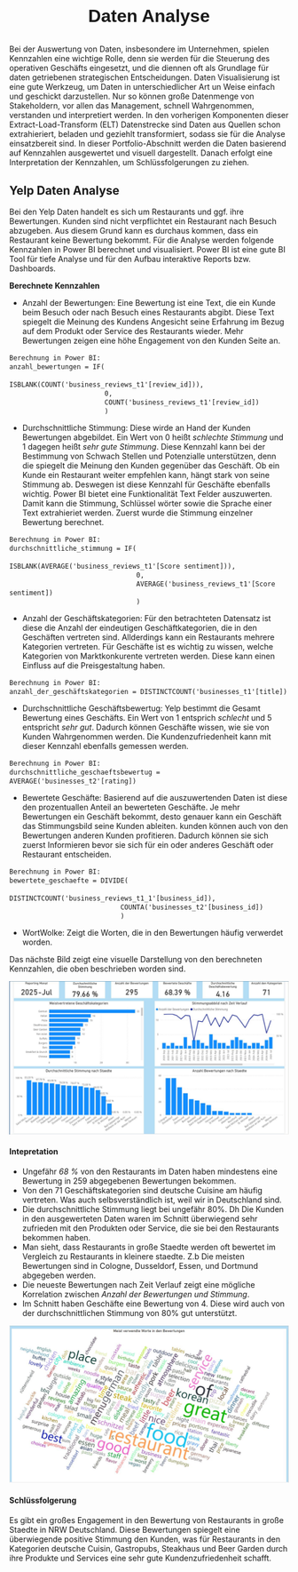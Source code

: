 <link rel="stylesheet" href="background.css">

<h1>
<p style="font-family: Arial, sans-serif; text-align: center; font-size: 2rem"><b>Daten Analyse</b></p>
</h1>

Bei der Auswertung von Daten, insbesondere im Unternehmen, spielen Kennzahlen eine wichtige Rolle, denn sie werden für die Steuerung des operativen Geschäfts eingesetzt, und die diennen oft als Grundlage für daten getriebenen strategischen Entscheidungen. Daten Visualisierung ist eine gute Werkzeug, um Daten in unterschiedlicher Art un Weise einfach und geschickt darzustellen. Nur so können große Datenmenge von Stakeholdern, vor allen das Management, schnell Wahrgenommen, verstanden und interpretiert werden. In den vorherigen Komponenten dieser Extract-Load-Transform (ELT) Datenstrecke sind Daten aus Quellen schon extrahieriert, beladen und geziehlt transformiert, sodass sie für die Analyse einsatzbereit sind. In dieser Portfolio-Abschnitt werden die Daten basierend auf Kennzahlen ausgewertet und visuell dargestellt. Danach erfolgt eine Interpretation der Kennzahlen, um Schlüssfolgerungen zu ziehen. 

## Yelp Daten Analyse

Bei den Yelp Daten handelt es sich um Restaurants und ggf. ihre Bewertungen. Kunden sind nicht verpflichtet ein Restaurant nach Besuch abzugeben. Aus diesem Grund kann es durchaus kommen, dass ein Restaurant keine Bewertung bekommt. Für die Analyse werden folgende Kennzahlen in Power BI berechnet und visualisiert. Power BI ist eine gute BI Tool für tiefe Analyse und für den Aufbau interaktive Reports bzw. Dashboards.

**Berechnete Kennzahlen**

+ Anzahl der Bewertungen: Eine Bewertung ist eine Text, die ein Kunde beim Besuch oder nach Besuch eines Restaurants abgibt. Diese Text spiegelt die Meinung des Kundens Angesicht seine Erfahrung im Bezug auf dem Produkt oder Service des Restaurants wieder. Mehr Bewertungen zeigen eine höhe Engagement von den Kunden Seite an. 

```
Berechnung in Power BI:
anzahl_bewertungen = IF(
                        ISBLANK(COUNT('business_reviews_t1'[review_id])),
                        0,
                        COUNT('business_reviews_t1'[review_id])
                        )
```

+ Durchschnittliche Stimmung: Diese wirde an Hand der Kunden Bewertungen abgebildet. Ein Wert von 0 heißt *schlechte Stimmung* und 1 dagegen heißt *sehr gute Stimmung*. Diese Kennzahl kann bei der Bestimmung von Schwach Stellen und Potenzialle unterstützen, denn die spiegelt die Meinung den Kunden gegenüber das Geschäft. Ob ein Kunde ein Restaurant weiter empfehlen kann, hängt stark von seine Stimmung ab. Deswegen ist diese Kennzahl für Geschäfte ebenfalls wichtig. Power BI bietet eine Funktionalität Text Felder auszuwerten. Damit kann die Stimmung, Schlüssel wörter sowie die Sprache einer Text extrahieriet werden. Zuerst wurde die Stimmung einzelner Bewertung berechnet.

```
Berechnung in Power BI:
durchschnittliche_stimmung = IF(
                                ISBLANK(AVERAGE('business_reviews_t1'[Score sentiment])),
                                0,
                                AVERAGE('business_reviews_t1'[Score sentiment])
                                )
```

+ Anzahl der Geschäftskategorien: Für den betrachteten Datensatz ist diese die Anzahl der eindeutigen Geschäftkategorien, die in den Geschäften vertreten sind. Allderdings kann ein Restaurants mehrere Kategorien vertreten. Für Geschäfte ist es wichtig zu wissen, welche Kategorien von Marktkonkurente vertreten werden. Diese kann einen Einfluss auf die Preisgestaltung haben.

```
Berechnung in Power BI:
anzahl_der_geschäftskategorien = DISTINCTCOUNT('businesses_t1'[title]) 
```

+ Durchschnittliche Geschäftsbewertug: Yelp bestimmt die Gesamt Bewertung eines Geschäfts. Ein Wert von 1 entsprich *schlecht* und 5 entspricht *sehr gut*. Dadurch können Geschäfte wissen, wie sie von Kunden Wahrgenommen werden. Die Kundenzufriedenheit kann mit dieser Kennzahl ebenfalls gemessen werden.

```
Berechnung in Power BI:
durchschnittliche_geschaeftsbewertug = AVERAGE('businesses_t2'[rating]) 
```

+ Bewertete Geschäfte: Basierend auf die auszuwertenden Daten ist diese den prozentuallen Anteil an bewerteten Geschäfte. Je mehr Bewertungen ein Geschäft bekommt, desto genauer kann ein Geschäft das Stimmungsbild seine Kunden ableiten. kunden können auch von den Bewertungen anderen Kunden profitieren. Dadurch können sie sich zuerst Informieren bevor sie sich für ein oder anderes Geschäft oder Restaurant entscheiden.

```
Berechnung in Power BI:
bewertete_geschaefte = DIVIDE(
                            DISTINCTCOUNT('business_reviews_t1_1'[business_id]),
                            COUNTA('businesses_t2'[business_id])
                            )
```

+ WortWolke: Zeigt die Worten, die in den Bewertungen häufig verwerdet worden.

Das nächste Bild zeigt eine visuelle Darstellung von den berechneten Kennzahlen, die oben beschrieben worden sind.

![Yelp Geschaefte und Bewertungen](./img/yelp_analysis.JPG "Yelp Daten Analyse")

#### Intepretation

- Ungefähr *68 %* von den Restaurants im Daten haben mindestens eine Bewertung in 259 abgegebenen Bewertungen bekommen.
- Von den 71 Geschäftskategorien sind deutsche Cuisine am häufig vertreten. Was auch selbsverständlich ist, weil wir in Deutschland sind.
- Die durchschnittliche Stimmung liegt bei ungefähr 80%. Dh Die Kunden in den ausgewerteten Daten waren im Schnitt überwiegend sehr zufrieden mit den Produkten oder Service, die sie bei den Restaurants bekommen haben.
- Man sieht, dass Restaurants in große Staedte werden oft bewertet im Vergleich zu Restaurants in kleinere staedte. Z.b Die meisten Bewertungen sind in Cologne, Dusseldorf, Essen, und Dortmund abgegeben werden.
- Die neueste Bewertungen nach Zeit Verlauf zeigt eine mögliche Korrelation zwischen *Anzahl der Bewertungen und Stimmung*.  
- Im Schnitt haben Geschäfte eine Bewertung von 4. Diese wird auch von der durchschnittlichen Stimmung von 80% gut unterstützt.


![Yelp Geschaefte und Bewertungen](./img/yelp_wortwolke.JPG "Yelp Bewertungen WortWolke")

#### Schlüssfolgerung

Es gibt ein großes Engagement in den Bewertung von Restaurants in große Staedte in NRW Deutschland. Diese Bewertungen spiegelt eine überwiegende positive Stimmung den Kunden, was für Restaurants in den Kategorien deutsche Cuisin, Gastropubs, Steakhaus und Beer Garden
durch ihre Produkte und Services eine sehr gute Kundenzufriedenheit schafft.


